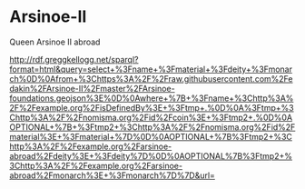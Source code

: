 Arsinoe-II
==========

Queen Arsinoe II abroad

 http://rdf.greggkellogg.net/sparql?format=html&query=select+%3Fname+%3Fmaterial+%3Fdeity+%3Fmonarch%0D%0Afrom+%3Chttps%3A%2F%2Fraw.githubusercontent.com%2Fedakin%2FArsinoe-II%2Fmaster%2FArsinoe-foundations.geojson%3E%0D%0Awhere+%7B+%3Fname+%3Chttp%3A%2F%2Fexample.org%2FisDefinedBy%3E+%3Ftmp+.%0D%0A%3Ftmp+%3Chttp%3A%2F%2Fnomisma.org%2Fid%2Fcoin%3E+%3Ftmp2+.%0D%0AOPTIONAL+%7B+%3Ftmp2+%3Chttp%3A%2F%2Fnomisma.org%2Fid%2Fmaterial%3E+%3Fmaterial+%7D%0D%0AOPTIONAL+%7B%3Ftmp2+%3Chttp%3A%2F%2Fexample.org%2Farsinoe-abroad%2Fdeity%3E+%3Fdeity%7D%0D%0AOPTIONAL%7B%3Ftmp2+%3Chttp%3A%2F%2Fexample.org%2Farsinoe-abroad%2Fmonarch%3E+%3Fmonarch%7D%7D&url=
  
